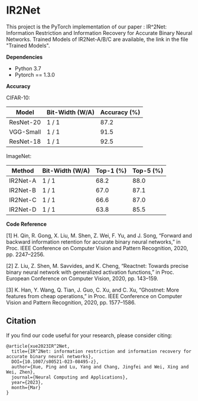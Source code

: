 # IR2Net

This project is the PyTorch implementation of our paper : IR^2Net: Information Restriction and Information Recovery for Accurate Binary Neural Networks. 
Trained Models of IR2Net-A/B/C are available, the link in the file "Trained Models".

**Dependencies**

- Python 3.7
- Pytorch == 1.3.0

**Accuracy** 

CIFAR-10:

|   Model   | Bit-Width (W/A) | Accuracy (%) |
| --------- | --------------- | ------------ |
| ResNet-20 | 1 / 1           | 87.2         |
| VGG-Small | 1 / 1           | 91.5         |
| ResNet-18 | 1 / 1           | 92.5         | 

ImageNet:

|   Method  | Bit-Width (W/A) | Top-1 (%) | Top-5 (%) |
| --------- | --------------- | --------- | --------- |
| IR2Net-A  | 1 / 1           | 68.2      | 88.0      |
| IR2Net-B  | 1 / 1           | 67.0      | 87.1      |
| IR2Net-C  | 1 / 1           | 66.6      | 87.0      |
| IR2Net-D  | 1 / 1           | 63.8      | 85.5      |

**Code Reference** 

[1] H. Qin, R. Gong, X. Liu, M. Shen, Z. Wei, F. Yu, and J. Song, “Forward and backward information retention for accurate binary neural
networks,” in Proc. IEEE Conference on Computer Vision and Pattern Recognition, 2020, pp. 2247–2256.

[2] Z. Liu, Z. Shen, M. Savvides, and K. Cheng, “Reactnet: Towards precise binary neural network with generalized activation functions,” in Proc.
European Conference on Computer Vision, 2020, pp. 143–159.

[3] K. Han, Y. Wang, Q. Tian, J. Guo, C. Xu, and C. Xu, “Ghostnet: More features from cheap operations,” in Proc. IEEE Conference on Computer Vision and Pattern Recognition, 2020, pp. 1577–1586.

## Citation

If you find our code useful for your research, please consider citing:

    @article{xue2023IR^2Net,
      title={IR^2Net: information restriction and information recovery for accurate binary neural networks},
      DOI={10.1007/s00521-023-08495-z},
      author={Xue, Ping and Lu, Yang and Chang, Jingfei and Wei, Xing and Wei, Zhen},
      journal={Neural Computing and Applications},
      year={2023},
      month={Mar}
    }

